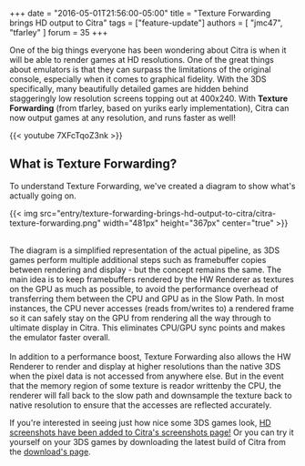 +++
date = "2016-05-01T21:56:00-05:00"
title = "Texture Forwarding brings HD output to Citra"
tags = ["feature-update"]
authors = [ "jmc47", "tfarley" ]
forum = 35
+++

One of the big things everyone has been wondering about Citra is when it will be able to render games at HD resolutions. One of the great things about emulators is that they can surpass the limitations of the original console, especially when it comes to graphical fidelity. With the 3DS specifically, many beautifully detailed games are hidden behind staggeringly low resolution screens topping out at 400x240. With **Texture Forwarding** (from tfarley, based on yuriks early implementation), Citra can now output games at any resolution, and runs faster as well!

{{< youtube 7XFcTqoZ3nk >}}

## What is Texture Forwarding?

To understand Texture Forwarding, we've created a diagram to show what's actually going on.

{{< img src="entry/texture-forwarding-brings-hd-output-to-citra/citra-texture-forwarding.png" width="481px" height="367px" center="true" >}}
<br></br>

The diagram is a simplified representation of the actual pipeline, as 3DS games perform multiple additional steps such as framebuffer copies between rendering and display - but the concept remains the same. The main idea is to keep framebuffers rendered by the HW Renderer as textures on the GPU as much as possible, to avoid the performance overhead of transferring them between the CPU and GPU as in the Slow Path. In most instances, the CPU never accesses (reads from/writes to) a rendered frame so it can safely stay on the GPU from rendering all the way through to ultimate display in Citra. This eliminates CPU/GPU sync points and makes the emulator faster overall.
<br></br>
In addition to a performance boost, Texture Forwarding also allows the HW Renderer to render and display at higher resolutions than the native 3DS when the pixel data is not accessed from anywhere else. But in the event that the memory region of some texture is reador writtenby the CPU, the renderer will fall back to the slow path and downsample the texture back to native resolution to ensure that the accesses are reflected accurately.

If you're interested in seeing just how nice some 3DS games look, [HD screenshots have been added to Citra's screenshots page!](https://citra-emu.org/screenshots) Or you can try it yourself on your 3DS games by downloading the latest build of Citra from the [download's page](https://citra-emu.org/page/download).
